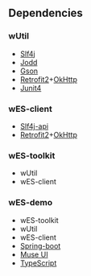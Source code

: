 ## Dependencies
### wUtil
+ [Slf4j](http://www.slf4j.org)
+ [Jodd](http://jodd.org/)
+ [Gson](https://github.com/google/gson)
+ [Retrofit2](https://github.com/square/retrofit)+[OkHttp](https://github.com/square/okhttp)
+ [Junit4](http://junit.org/)


### wES-client
+ [Slf4j-api](http://www.slf4j.org)
+ [Retrofit2](https://github.com/square/retrofit)+[OkHttp](https://github.com/square/okhttp)

### wES-toolkit
+ wUtil
+ wES-client

### wES-demo
+ wES-toolkit
+ wUtil
+ wES-client
+ [Spring-boot](http://projects.spring.io/spring-boot/)
+ [Muse UI](https://github.com/museui/muse-ui)
+ [TypeScript](http://www.typescriptlang.org/)
